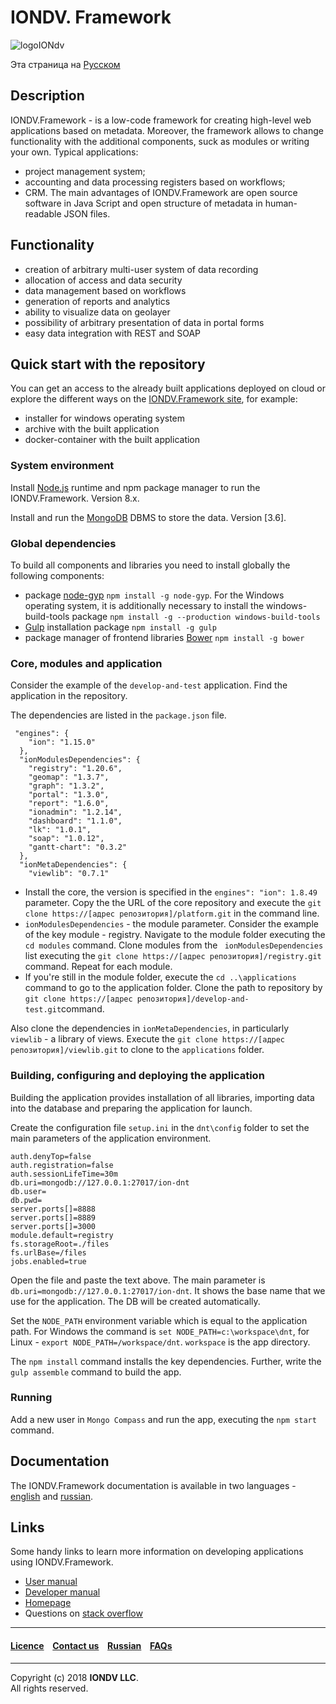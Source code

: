 # IONDV. Framework 
![logoIONdv](https://jobfilter.ru/uploaded_files/images/2017/01/24/159101/sm_U5eOsz95kjNWf_I7.png)

Эта страница на [Русском](/docs/ru/readme.md) 
## Description  
IONDV.Framework - is a low-code framework for creating high-level web applications based on metadata. Moreover, the framework allows to change functionality with the additional components, suck as modules or writing your own. Typical applications:
* project management system;
* accounting and data processing registers based on workflows;
* CRM.
The main advantages of IONDV.Framework are open source software in Java Script and open structure of metadata in human-readable JSON files.

## Functionality  

* creation of arbitrary multi-user system of data recording
* allocation of access and data security
* data management based on workflows
* generation of reports and analytics
* ability to visualize data on geolayer
* possibility of arbitrary presentation of data in portal forms
* easy data integration with REST and SOAP 

## Quick start with the repository
You can get an access to the already built applications deployed on cloud or explore the different ways on the [IONDV.Framework site](https://iondv.com), for example:  
* installer for windows operating system
* archive with the built application
* docker-container with the built application

### System environment

Install [Node.js](<https://nodejs.org/en/>) runtime and npm package manager to run the IONDV.Framework. Version 8.x.   

Install and run the [MongoDB](https://www.mongodb.org/) DBMS to store the data. Version [3.6].  

### Global dependencies

To build all components and libraries you need to install globally the following components:

* package [node-gyp](<https://github.com/nodejs/node-gyp>) `npm install -g node-gyp`. For the Windows operating system, it is additionally necessary to install the windows-build-tools package `npm install -g --production windows-build-tools`
* [Gulp](<http://gulpjs.com/>) installation package `npm install -g gulp`
* package manager of frontend libraries [Bower](<https://bower.io>) `npm install -g bower`

### Core, modules and application
Consider the example of the `develop-and-test` application. Find the application in the repository.

The dependencies are listed in the `package.json` file.

```
 "engines": {
    "ion": "1.15.0"
  },
  "ionModulesDependencies": {
    "registry": "1.20.6",
    "geomap": "1.3.7",
    "graph": "1.3.2",
    "portal": "1.3.0",
    "report": "1.6.0",
    "ionadmin": "1.2.14",
    "dashboard": "1.1.0",
    "lk": "1.0.1",
    "soap": "1.0.12",
    "gantt-chart": "0.3.2"
  },
  "ionMetaDependencies": {
    "viewlib": "0.7.1"
```
* Install the core, the version is specified in the `engines": "ion": 1.8.49` parameter. Copy the the URL of the core repository and execute the `git clone https://[адрес репозитория]/platform.git` in the command line.
* `ionModulesDependencies` - the module parameter. Consider the example of the key module - registry. Navigate to the module folder executing the `cd modules` command. Clone modules from the ` ionModulesDependencies` list executing the `git clone https://[адрес репозитория]/registry.git` command. Repeat for each module.  
* If you're still in the module folder, execute the `cd ..\applications` command to go to the application folder. 
Clone the path to repository by `git clone https://[адрес репозитория]/develop-and-test.git`command.  

Also clone the dependencies in `ionMetaDependencies`, in particularly ` viewlib` - a library of views. Execute the `git clone https://[адрес репозитория]/viewlib.git` to clone to the `applications` folder.   
 
### Building, configuring and deploying the application
Building the application provides installation of all libraries, importing data into the database and preparing the application for launch.  

Create the configuration file `setup.ini` in the  `dnt\config` folder to set the main parameters of the application environment.  

```
auth.denyTop=false
auth.registration=false
auth.sessionLifeTime=30m
db.uri=mongodb://127.0.0.1:27017/ion-dnt
db.user=
db.pwd=
server.ports[]=8888
server.ports[]=8889
server.ports[]=3000
module.default=registry
fs.storageRoot=./files
fs.urlBase=/files
jobs.enabled=true

```
Open the file and paste the text above. The main parameter is `db.uri=mongodb://127.0.0.1:27017/ion-dnt`. It shows the base name that we use for the application. The DB will be created automatically. 

Set the `NODE_PATH` environment variable which is equal to the application path. For Windows the command is `set NODE_PATH=c:\workspace\dnt`, for Linux - `export NODE_PATH=/workspace/dnt`. `workspace` is the app directory.   

The `npm install` command installs the key dependencies. Further, write the `gulp assemble` command to build the app.
### Running
Add a new user in `Mongo Compass` and run the app, executing the `npm start` command.
## Documentation 
The IONDV.Framework documentation is available in two languages - [english](/docs/en/index.md) and [russian](/docs/ru/index.md).  

## Links
Some handy links to learn more information on developing applications using IONDV.Framework.
* [User manual](/docs/en/manuals/user_manual.md)
* [Developer manual](/docs/en/manuals/dev_manual.md)
* [Homepage](<https://iondv.com/>)  
* Questions on [stack overflow](https://stackoverflow.com/search?q=iondv)


--------------------------------------------------------------------------  


 #### [Licence](/LICENCE.md) &ensp;  [Contact us](https://iondv.ru/index.html) &ensp;  [Russian](/docs/ru/readme.md)   &ensp; [FAQs](/faqs.md)          



--------------------------------------------------------------------------  

Copyright (c) 2018 **IONDV LLC**.  
All rights reserved.  

